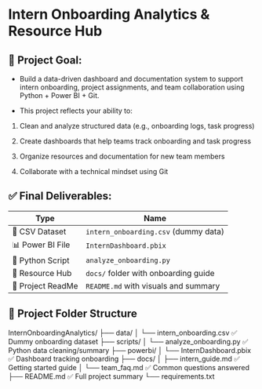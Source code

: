 # Intern Onboarding Analytics & Resource Hub

## 🔹 Project Goal:
- Build a data-driven dashboard and documentation system to support intern onboarding, project assignments, and team collaboration using Python + Power BI + Git.

- This project reflects your ability to:

1. Clean and analyze structured data (e.g., onboarding logs, task progress)

2. Create dashboards that help teams track onboarding and task progress

3. Organize resources and documentation for new team members

4. Collaborate with a technical mindset using Git

## ✅ Final Deliverables:
| Type              | Name                                 |
| ----------------- | ------------------------------------ |
| 🧾 CSV Dataset    | `intern_onboarding.csv` (dummy data) |
| 📊 Power BI File  | `InternDashboard.pbix`               |
| 🐍 Python Script  | `analyze_onboarding.py`              |
| 📁 Resource Hub   | `docs/` folder with onboarding guide |
| 📄 Project ReadMe | `README.md` with visuals and summary |


## 🔧 Project Folder Structure
InternOnboardingAnalytics/
├── data/
│   └── intern_onboarding.csv         ✅ Dummy onboarding dataset
├── scripts/
│   └── analyze_onboarding.py         ✅ Python data cleaning/summary
├── powerbi/
│   └── InternDashboard.pbix          ✅ Dashboard tracking onboarding
├── docs/
│   ├── intern_guide.md               ✅ Getting started guide
│   └── team_faq.md                   ✅ Common questions answered
├── README.md                         ✅ Full project summary
└── requirements.txt


